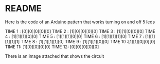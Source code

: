 # README

Here is the code of an Arduino pattern that works turning on and off 5 leds

TIME 1 : [0][0][0][0][0]
TIME 2 : [1][0][0][0][0]
TIME 3 : [1][1][0][0][0]
TIME 4 : [1][1][1][0][0]
TIME 5 : [1][1][1][0][0]
TIME 6 : [1][1][1][1][0]
TIME 7 : [1][1][1][1][1]
TIME 8 : [1][1][1][1][0]
TIME 9 : [1][1][1][0][0]
TIME 10 :[1][1][0][0][0]
TIME 11: [1][0][0][0][0]
TIME 12: [0][0][0][0][0]

There is an image attached that shows the circuit
